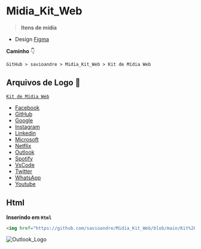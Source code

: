 # Midia_Kit_Web
> **Itens de mídia**

* Design [Figma](https://www.figma.com/file/ckg5s9jHXYXbtZzsfM1OC9/Kit-de-M%C3%ADdia-Web?node-id=0%3A1)

**Caminho** 👇
```~md
GitHub > savioandre > Midia_Kit_Web > Kit de Mídia Web
```

## Arquivos de Logo 💖 
[`Kit de Mídia Web`](https://github.com/savioandre/Midia_Kit_Web/tree/main/Kit%20de%20M%C3%ADdia%20Web) 
* [Facebook](https://github.com/savioandre/Midia_Kit_Web/tree/main/Kit%20de%20M%C3%ADdia%20Web/Facebook)<br>
* [GitHub](https://github.com/savioandre/Midia_Kit_Web/tree/main/Kit%20de%20M%C3%ADdia%20Web/GitHub)<br>
* [Google](https://github.com/savioandre/Midia_Kit_Web/tree/main/Kit%20de%20M%C3%ADdia%20Web/Google)<br>
* [Instagram](https://github.com/savioandre/Midia_Kit_Web/tree/main/Kit%20de%20M%C3%ADdia%20Web/Instagram)<br>
* [Linkedin](https://github.com/savioandre/Midia_Kit_Web/tree/main/Kit%20de%20M%C3%ADdia%20Web/Linkedin)<br>
* [Microsoft](https://github.com/savioandre/Midia_Kit_Web/tree/main/Kit%20de%20M%C3%ADdia%20Web/Microsoft)<br>
* [Netflix](https://github.com/savioandre/Midia_Kit_Web/tree/main/Kit%20de%20M%C3%ADdia%20Web/Netflix)<br>
* [Outlook](https://github.com/savioandre/Midia_Kit_Web/tree/main/Kit%20de%20M%C3%ADdia%20Web/Outlook)<br>
* [Spotify](https://github.com/savioandre/Midia_Kit_Web/tree/main/Kit%20de%20M%C3%ADdia%20Web/Spotify)<br>
* [VsCode](https://github.com/savioandre/Midia_Kit_Web/tree/main/Kit%20de%20M%C3%ADdia%20Web/VsCode)<br>
* [Twitter](https://github.com/savioandre/Midia_Kit_Web/tree/main/Kit%20de%20M%C3%ADdia%20Web/Twitter)<br>
* [WhatsApp](https://github.com/savioandre/Midia_Kit_Web/tree/main/Kit%20de%20M%C3%ADdia%20Web/WhatsApp)<br>
* [Youtube](https://github.com/savioandre/Midia_Kit_Web/tree/main/Kit%20de%20M%C3%ADdia%20Web/Youtube)<br>

<h2>Html</h2>

**Inserindo em ` Html `**
```html
<img href="https://github.com/savioandre/Midia_Kit_Web/blob/main/Kit%20de%20M%C3%ADdia%20Web/Outlook/Outlook_Logo.png?raw=true">
```
![Outlook_Logo](https://user-images.githubusercontent.com/81815495/118343492-cdf55680-b4ff-11eb-9bdc-04b97b233fd9.png)

